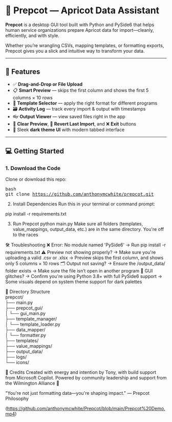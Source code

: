 # 🧃 Prepcot — Apricot Data Assistant

**Prepcot** is a desktop GUI tool built with Python and PySide6 that helps human service organizations prepare Apricot data for import—cleanly, efficiently, and with style.

Whether you’re wrangling CSVs, mapping templates, or formatting exports, Prepcot gives you a slick and intuitive way to transform your data.

---

## 🎯 Features

- ✅ **Drag-and-Drop or File Upload**
- 📋 **Smart Preview** — skips the first column and shows the first 5 columns × 10 rows
- 🧩 **Template Selector** — apply the right format for different programs
- 🗃️ **Activity Log** — track every import & output with timestamps
- 👓 **Output Viewer** — view saved files right in the app
- 🧹 **Clear Preview**, 🔁 **Revert Last Import**, and ❌ **Exit** buttons
- 🖤 Sleek **dark theme UI** with modern tabbed interface

---

## 💻 Getting Started

### 1. **Download the Code**

Clone or download this repo:

<tt>bash<br>
git clone https://github.com/anthonymcwhite/prepcot.git</tt>

2. Install Dependencies
Run this in your terminal or command prompt:

pip install -r requirements.txt

3. Run Prepcot
python main.py
Make sure all folders (templates, value_mappings, output_data, etc.) are in the same directory. You're off to the races

🛠️ Troubleshooting
❌ Error: No module named 'PySide6'
→ Run pip install -r requirements.txt
⚠️ Preview not showing properly?
→ Make sure you're uploading a valid .csv or .xlsx
→ Preview skips the first column, and shows only 5 columns × 10 rows
🗂 Output not saving?
→ Ensure the /output_data/ folder exists
→ Make sure the file isn’t open in another program
🎨 GUI glitches?
→ Confirm you're using Python 3.8+ with full PySide6 support
→ Some visuals depend on system theme support for dark palettes
<p>
📁 Directory Structure <br>
prepcot/<br>
├── main.py<br>
├── prepcot_gui/<br>
│   └── gui_main.py<br>
├── template_manager/<br>
│   └── template_loader.py<br>
├── data_mapper/<br>
│   └── formatter.py<br>
├── templates/<br>
├── value_mappings/<br>
├── output_data/<br>
├── logs/<br>
└── icons/<br>
</p>
🤝 Credits
Created with energy and intention by Tony, with build support from Microsoft Copilot.
Powered by community leadership and support from the Wilmington Alliance 💼

"You're not just formatting data—you're shaping impact."
— Prepcot Philosophy


(https://github.com/anthonymcwhite/Prepcot/blob/main/Prepcot%20Demo.mp4)



